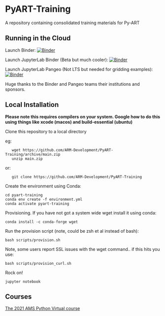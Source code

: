 # PyART-Training
A repository containing consolidated training materials for Py-ART

## Running in the Cloud

Launch Binder: 
[![Binder](https://mybinder.org/badge_logo.svg)](https://mybinder.org/v2/gh/ARM-Development/PyART-Training/HEAD)

Launch JupyterLab Binder (Beta but much cooler): 
[![Binder](https://mybinder.org/badge_logo.svg)](https://beta.mybinder.org/v2/gh/ARM-Development/PyART-Training/HEAD?urlpath=lab)

Launch JupyterLab Pangeo (Not LTS but needed for gridding examples): 
[![Binder](https://mybinder.org/badge_logo.svg)](https://binder.pangeo.io/v2/gh/ARM-Development/PyART-Training/HEAD?urlpath=lab)

Huge thanks to the Binder and Pangeo teams their institutions and sponsors. 

## Local Installation

**Please note this requires compilers on your system. Google how to do this using things like xcode (macos) and
build-essential (ubuntu)**

Clone this repository to a local directory

eg: 
```shell
   wget https://github.com/ARM-Development/PyART-Training/archive/main.zip
   unzip main.zip
```
or:
```shell script
   git clone https://github.com/ARM-Development/PyART-Training
```

Create the environment using Conda:
```shell script
cd pyart-training
conda env create -f environment.yml
conda activate pyart-training
```

Provisioning.
If you have not got a system wide wget install it using conda:
```shell script
conda install -c conda-forge wget
```

Run the provision script (note, could be zsh et al instead of bash):
```shell script
bash scripts/provision.sh 
```
Note, some users report SSL issues with the wget command.. if this hits you use:

```shell script
bash scripts/provision_curl.sh 
```

Rock on!
```shell script
jupyter notebook
```



## Courses

[The 2021 AMS Python Virtual course](./Courses/AMSPythonVirtual2021.md)

